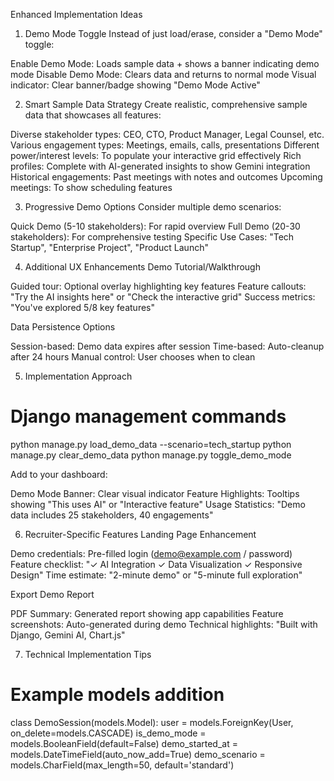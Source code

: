 Enhanced Implementation Ideas
1. Demo Mode Toggle
Instead of just load/erase, consider a "Demo Mode" toggle:

Enable Demo Mode: Loads sample data + shows a banner indicating demo mode
Disable Demo Mode: Clears data and returns to normal mode
Visual indicator: Clear banner/badge showing "Demo Mode Active"

2. Smart Sample Data Strategy
Create realistic, comprehensive sample data that showcases all features:

Diverse stakeholder types: CEO, CTO, Product Manager, Legal Counsel, etc.
Various engagement types: Meetings, emails, calls, presentations
Different power/interest levels: To populate your interactive grid effectively
Rich profiles: Complete with AI-generated insights to show Gemini integration
Historical engagements: Past meetings with notes and outcomes
Upcoming meetings: To show scheduling features

3. Progressive Demo Options
Consider multiple demo scenarios:

Quick Demo (5-10 stakeholders): For rapid overview
Full Demo (20-30 stakeholders): For comprehensive testing
Specific Use Cases: "Tech Startup", "Enterprise Project", "Product Launch"

4. Additional UX Enhancements
Demo Tutorial/Walkthrough

Guided tour: Optional overlay highlighting key features
Feature callouts: "Try the AI insights here" or "Check the interactive grid"
Success metrics: "You've explored 5/8 key features"

Data Persistence Options

Session-based: Demo data expires after session
Time-based: Auto-cleanup after 24 hours
Manual control: User chooses when to clean

5. Implementation Approach

# Django management commands
python manage.py load_demo_data --scenario=tech_startup
python manage.py clear_demo_data
python manage.py toggle_demo_mode

Add to your dashboard:

Demo Mode Banner: Clear visual indicator
Feature Highlights: Tooltips showing "This uses AI" or "Interactive feature"
Usage Statistics: "Demo data includes 25 stakeholders, 40 engagements"

6. Recruiter-Specific Features
Landing Page Enhancement

Demo credentials: Pre-filled login (demo@example.com / password)
Feature checklist: "✓ AI Integration ✓ Data Visualization ✓ Responsive Design"
Time estimate: "2-minute demo" or "5-minute full exploration"

Export Demo Report

PDF Summary: Generated report showing app capabilities
Feature screenshots: Auto-generated during demo
Technical highlights: "Built with Django, Gemini AI, Chart.js"

7. Technical Implementation Tips

# Example models addition
class DemoSession(models.Model):
    user = models.ForeignKey(User, on_delete=models.CASCADE)
    is_demo_mode = models.BooleanField(default=False)
    demo_started_at = models.DateTimeField(auto_now_add=True)
    demo_scenario = models.CharField(max_length=50, default='standard')
